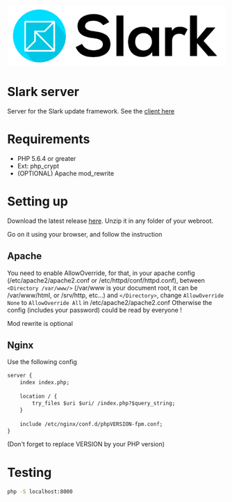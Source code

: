 ![Slark logo](https://github.com/Litarvan/slark-server/blob/master/logo.png?raw=true)

# Slark server

Server for the Slark update framework. See the [client here](https://github.com/Litarvan/slark)

# Requirements

 * PHP 5.6.4 or greater
 * Ext: php_crypt
 * (OPTIONAL) Apache mod_rewrite

# Setting up

Download the latest release [here](https://github.Co/Litarvan/slark-server/releases).
Unzip it in any folder of your webroot.

Go on it using your browser, and follow the instruction

## Apache

You need to enable AllowOverride, for that, in your apache config (/etc/apache2/apache2.conf or /etc/httpd/conf/httpd.conf), between `<Directory /var/www/>` (/var/www is your document root, it can be /var/www/html, or /srv/http, etc...) and `</Directory>`, change `AllowOverride None` to `AllowOverride All` in /etc/apache2/apache2.conf
Otherwise the config (includes your password) could be read by everyone !

Mod rewrite is optional

## Nginx

Use the following config

```nginx
server {
    index index.php;

    location / {
        try_files $uri $uri/ /index.php?$query_string;
    }

    include /etc/nginx/conf.d/phpVERSION-fpm.conf;
}
```

(Don't forget to replace VERSION by your PHP version)

# Testing

```bash
php -S localhost:8000
```
